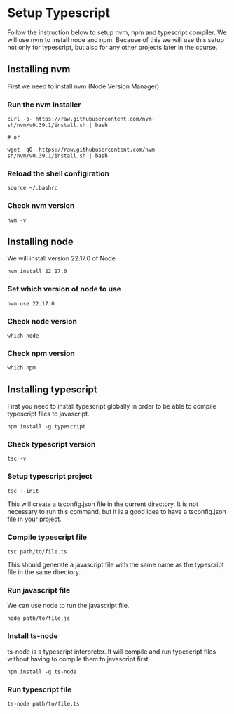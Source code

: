 # Setup Typescript

Follow the instruction below to setup nvm, npm and typescript compiler.
We will use nvm to install node and npm. Because of this we will use this 
setup not only for typescript, but also for any other projects later in the course.

## Installing nvm

First we need to install nvm (Node Version Manager)

### Run the nvm installer

```
curl -o- https://raw.githubusercontent.com/nvm-sh/nvm/v0.39.1/install.sh | bash

# or

wget -qO- https://raw.githubusercontent.com/nvm-sh/nvm/v0.39.1/install.sh | bash
```

### Reload the shell configiration

```
source ~/.bashrc
```

### Check nvm version

```
nvm -v
```

## Installing node

We will install version 22.17.0 of Node.

```
nvm install 22.17.0
```

### Set which version of node to use

```
nvm use 22.17.0
```

### Check node version

```
which node
```

### Check npm version

```
which npm
```

## Installing typescript

First you need to install typescript globally in order to be able to
compile typescript files to javascript.
```
npm install -g typescript
```

### Check typescript version

``` 
tsc -v
```

### Setup typescript project

```
tsc --init
```
This will create a tsconfig.json file in the current directory. It is not necessary to run this command, but it is a good idea to have a tsconfig.json file in your project.

### Compile typescript file

```
tsc path/to/file.ts
```
This should generate a javascript file with the same name as the typescript file in the same directory.

### Run javascript file

We can use node to run the javascript file.

``` 
node path/to/file.js
```

### Install ts-node

ts-node is a typescript interpreter. It will compile and run typescript files without having to compile them to javascript first.

```
npm install -g ts-node
```

### Run typescript file

```
ts-node path/to/file.ts
```




